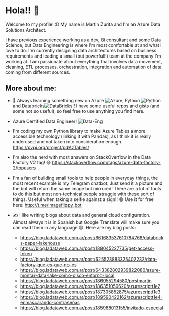 # Hola!! 👋

Welcome to my profile! :D My name is Martin Zurita and I'm an Azure Data Solutions Architect. 

I have previous experience working as a dev, Bi consultant and some Data Science, but Data Engineering is where I'm most comfortable at and what I love to do. I'm currently designing data architectures based on business requirements and leading a small (but powerfull!) team at the company I'm working at. I am passionate about everything that involves data movement, cleaning, ETL processes, orchestration, integration and automation of data coming from different sources. 

## More about me:

- 🌱 Always learning something new on Azure ![Azure][1.1], Python ![Python][1.2] and Databricks![DataBricks][1.3]!! I have some useful repos and gists (and some not so useful), so feel free to use anything you find here.

- Azure Certified Data Engineer! 
![Data-Eng][1.4]

- I'm coding my own Python library to make Azure Tables a more accessible technology (linking it with Pandas), as I think it is really underused and not taken into consideration enough. https://pypi.org/project/pdAzTables/

- I'm also the nerd with most answers on StackOverflow in the Data Factory V2 tag! 😄 https://stackoverflow.com/tags/azure-data-factory-2/topusers

- I'm a fan of building small tools to help people in everyday things, the most recent example is my Telegram chatbot. Just send it a picture and the bot will return the same image but mirrored! There are a lot of tools to do this but most non-technical people struggle with these sort of things. Useful when taking a selfie against a sign!! 😄 Use it for free here: http://t.me/imageflippy_bot

- &#x270d; I like writing blogs about data and general cloud configuration. Almost always it is in Spanish but Google Translate will make sure you can read them in any language 😄. Here are my blog posts:
	- https://blog.ladataweb.com.ar/post/661683537610784768/databricks-paper-lakehouse
	- https://blog.ladataweb.com.ar/post/188045227735/get-access-token
	- https://blog.ladataweb.com.ar/post/625523883325407232/data-factory-que-es-que-no-es
	- https://blog.ladataweb.com.ar/post/643382802939822080/azure-montar-data-lake-como-disco-entorno-local
	- https://blog.ladataweb.com.ar/post/186055294580/postmartin
	- https://blog.ladataweb.com.ar/post/186351050620/azurescriptt1e2
	- https://blog.ladataweb.com.ar/post/187305852875/azurescriptt1e3
	- https://blog.ladataweb.com.ar/post/189590422162/azurescriptt1e4-enmascarando-contraseñas
	- https://blog.ladataweb.com.ar/post/185988013155/invitado-especial


[1]: https://www.youracclaim.com/badges/c0b3a75e-55e9-4831-800b-44af7e35705c/public_url


[1.1]: https://i.imgur.com/cZuNSlU.png      (azure logo)
[1.2]: https://i.imgur.com/FFTB43q.png      (python logo)
[1.3]: https://i.imgur.com/HHsUaOB.png?1    (databricks logo)
[1.4]: https://i.imgur.com/YVBWmlZ.png?1    (azure data engineering logo)
